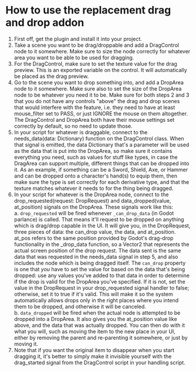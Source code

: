 # How to use the replacement drag and drop addon

1. First off, get the plugin and install it into your project.  
2. Take a scene you want to be drag/droppable and add a DragControl node to it somewhere. Make sure to size the node correctly for whatever area you want to be able to be used for dragging.  
3. For the DragControl, make sure to set the texture value for the drag preview. This is an exported variable on the control. It will automatically be placed as the drag preview.  
4. Go to the scene you want to drop something into, and add a DropArea node to it somewhere. Make sure also to set the size of the DropArea node to be whatever you need it to be. Make sure for both steps 2 and 3 that you do not have any controls "above" the drag and drop scenes that would interfere with the feature, i.e. they need to have at least mouse_filter set to PASS, or just IGNORE the mouse on them altogether. The DragControl and DropArea both have their mouse settings set correctly by default, so no need to update those.  
5. In your script for whatever is draggable, connect to the needs_data(data: Dictionary) function on the DragControl class. When that signal is emitted, the data Dictionary that's a parameter will be used as the data that is put into the DropArea, so make sure it contains everything you need, such as values for stuff like types, in case the DragArea can support multiple, different things that can be dropped into it. As an example, if something can be a Sword, Shield, Axe, or Hammer and can be dropped onto a character's hand(s) to equip them, then make sure the type is set correctly for each derivative type, and that the texture matches whatever it needs to for the thing being dragged.  
6. In your script for whatever is the DropArea node, connect to the drop_requested(request: DropRequest) and data_dropped(value, at_position) signals on the DropArea. These signals work like this:  
  a. `drop_requested` will be fired whenever `_can_drop_data` (in Godot parlance) is called. That means it'll request to be dropped on anything which is drag/drop capable in the UI. It will give you, in the DropRequest, three pieces of data: the can_drop value, the data, and at_position. at_pos refers to the same position provided by Godot's drag-drop functionality in the _drop_data function, so a Vector2 that represents the actual screen position of the drop request. The data sent is the same data that was requested in the needs_data signal in step 5, and also includes the node which is being dragged itself. The `can_drop` property is one that *you* have to set the value for based on the data that's being dropped: use any values you've added to that data in order to determine if the drop is valid for the DropArea you've specified. If it is not, set the value in the DropRequest in your drop_requested signal handler to false; otherwise, set it to true if it's valid. This will make it so the system automatically allows drops only in the right places where you intend them to be dropped, and otherwise it will be canceled.    
  b. `data_dropped` will be fired when the actual node is attempted to be dropped into a DropArea. It also gives you the at_position value like above, and the data that was actually dropped. You can then do with it what you will, such as moving the item to the new place in your UI, either by removing the parent and re-parenting it somewhere, or just by moving it.  
7. Note that if you want the original item to disappear when you start dragging it, it's better to simply make it invisible yourself with the drag_started signal from the DragControl script in your handling script.
